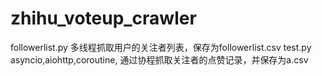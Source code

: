 # zhihu_voteup_crawler
followerlist.py 多线程抓取用户的关注者列表，保存为followerlist.csv 
test.py asyncio,aiohttp,coroutine, 通过协程抓取关注者的点赞记录，并保存为a.csv
